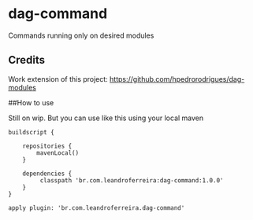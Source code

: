 # dag-command

Commands running only on desired modules

## Credits

Work extension of this project: https://github.com/hpedrorodrigues/dag-modules

##How to use

Still on wip. But you can use like this using your local maven

```
buildscript {

    repositories {
        mavenLocal()
    }

    dependencies {
		 classpath 'br.com.leandroferreira:dag-command:1.0.0'
    }
}

apply plugin: 'br.com.leandroferreira.dag-command'
```
